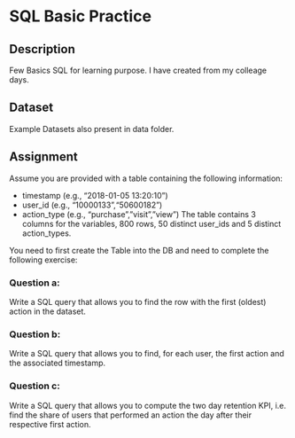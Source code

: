 SQL Basic Practice
===================================================

## Description

Few Basics SQL for learning purpose. I have created from my colleage days.

## Dataset
Example Datasets also present in data folder.

## Assignment
Assume you are provided with a table containing the following information:
* timestamp (e.g., “2018-01-05 13:20:10”)
* user_id (e.g., “10000133”,“50600182”)
* action_type (e.g., “purchase”,”visit”,”view”)
The table contains 3 columns for the variables, 800 rows, 50 distinct user_ids and 5 distinct action_types. 

You need to first create the Table into the DB and need to complete the following exercise:

### Question a:
Write a SQL query that allows you to find the row with the first (oldest) action in the dataset. 

### Question b:
Write a SQL query that allows you to find, for each user, the first action and the associated timestamp. 

### Question c:
Write a SQL query that allows you to compute the two day retention KPI, i.e. find the share of users that performed an action the day after their respective first action.
